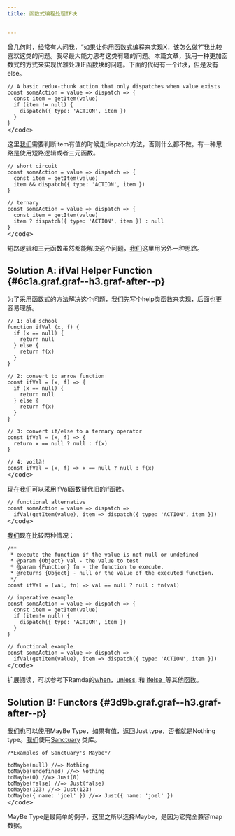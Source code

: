 ```yaml
---
title: 函数式编程处理IF块


---
```

曾几何时，经常有人问我，“如果让你用函数式编程来实现X，该怎么做?”我比较喜欢这类的问题。我尽最大能力思考这类有趣的问题。本篇文章，我用一种更加函数式的方式来实现优雅处理IF函数块的问题。下面的代码有一个if块，但是没有else。

<pre class="pure-highlightjs"><code class="">// A basic redux-thunk action that only dispatches when value exists
const someAction = value =&gt; dispatch =&gt; {
  const item = getItem(value)
  if (item != null) {
    dispatch({ type: 'ACTION', item })
  }
}
</code>&lt;/code></pre>

这里[我们](https://www.w3cdoc.com)需要判断item有值的时候走dispatch方法，否则什么都不做。有一种思路是使用短路逻辑或者三元函数。

<pre class="pure-highlightjs"><code class="">// short circuit
const someAction = value =&gt; dispatch =&gt; {
  const item = getItem(value)
  item && dispatch({ type: 'ACTION', item })
}

// ternary
const someAction = value =&gt; dispatch =&gt; {
  const item = getItem(value)
  item ? dispatch({ type: 'ACTION', item }) : null
}
</code>&lt;/code></pre>

短路逻辑和三元函数虽然都能解决这个问题，[我们](https://www.w3cdoc.com)这里用另外一种思路。

## Solution A: ifVal Helper Function {#6c1a.graf.graf--h3.graf-after--p}

为了采用函数式的方法解决这个问题，[我们](https://www.w3cdoc.com)先写个help类函数来实现，后面也更容易理解。

<pre class="pure-highlightjs"><code class="">// 1: old school
function ifVal (x, f) {
  if (x == null) {
    return null
  } else {
    return f(x)
  }
}

// 2: convert to arrow function
const ifVal = (x, f) =&gt; {
  if (x == null) {
    return null
  } else {
    return f(x)
  }
}

// 3: convert if/else to a ternary operator
const ifVal = (x, f) =&gt; {
  return x == null ? null : f(x)
}

// 4: voilà!
const ifVal = (x, f) =&gt; x == null ? null : f(x)
</code>&lt;/code></pre>

现在[我们](https://www.w3cdoc.com)可以采用ifVal函数替代旧的if函数。

<pre class="pure-highlightjs"><code class="">// functional alternative
const someAction = value =&gt; dispatch =&gt;
  ifVal(getItem(value), item =&gt; dispatch({ type: 'ACTION', item }))
</code>&lt;/code></pre>

[我们](https://www.w3cdoc.com)现在比较两种情况：

<pre class="pure-highlightjs"><code class="">/**
 * execute the function if the value is not null or undefined
 * @param {Object} val - the value to test
 * @param {Function} fn - the function to execute.
 * @returns {Object} - null or the value of the executed function.
 */
const ifVal = (val, fn) =&gt; val == null ? null : fn(val)

// imperative example
const someAction = value =&gt; dispatch =&gt; {
  const item = getItem(value)
  if (item!= null) {
    dispatch({ type: 'ACTION', item })
  }
}

// functional example
const someAction = value =&gt; dispatch =&gt;
  ifVal(getItem(value), item =&gt; dispatch({ type: 'ACTION', item }))
</code>&lt;/code></pre>

扩展阅读，可以参考下Ramda的[when][1]，<a class="markup--anchor markup--p-anchor" href="https://ramdajs.com/docs/#unless" target="_blank" rel="noopener" data-href="https://ramdajs.com/docs/#unless">unless</a>, 和 <a class="markup--anchor markup--p-anchor" href="https://ramdajs.com/docs/#ifElse" target="_blank" rel="noopener" data-href="https://ramdajs.com/docs/#ifElse">ifelse  </a>等其他函数。

## Solution B: Functors {#3d9b.graf.graf--h3.graf-after--p}

[我们](https://www.w3cdoc.com)也可以使用MayBe Type，如果有值，返回Just type，否者就是Nothing type。[我们](https://www.w3cdoc.com)使用<a class="markup--anchor markup--p-anchor" href="https://sanctuary.js.org/" target="_blank" rel="noopener" data-href="https://sanctuary.js.org/">Sanctuary</a> 类库。

<pre class="pure-highlightjs"><code class="">/*Examples of Sanctuary's Maybe*/

toMaybe(null) //=&gt; Nothing
toMaybe(undefined) //=&gt; Nothing
toMaybe(0) //=&gt; Just(0)
toMaybe(false) //=&gt; Just(false)
toMaybe(123) //=&gt; Just(123)
toMaybe({ name: 'joel' }) //=&gt; Just({ name: 'joel' })
</code>&lt;/code></pre>

MayBe Type是最简单的例子，这里之所以选择Maybe，是因为它完全兼容map数据。

&nbsp;

 [1]: https://ramdajs.com/docs/#when
